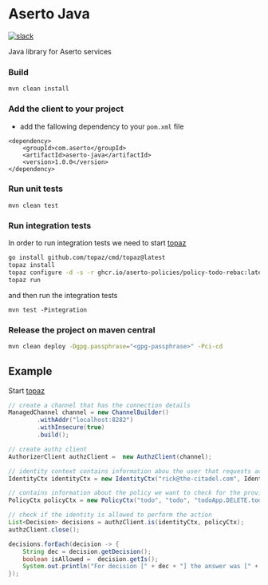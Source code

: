 # Aserto Java
[![slack](https://img.shields.io/badge/slack-Aserto%20Community-brightgreen)](https://asertocommunity.slack.com)

Java library for Aserto services



### Build
`mvn clean install`

### Add the client to your project
- add the fallowing dependency to your `pom.xml` file
```maven
<dependency>
    <groupId>com.aserto</groupId>
    <artifactId>aserto-java</artifactId>
    <version>1.0.0</version>
</dependency>
```

### Run unit tests
```
mvn clean test
```

### Run integration tests
In order to run integration tests we need to start [topaz](https://github.com/aserto-dev/topaz)
```bash
go install github.com/topaz/cmd/topaz@latest
topaz install
topaz configure -d -s -r ghcr.io/aserto-policies/policy-todo-rebac:latest todo
topaz run
```
and then run the integration tests
```
mvn test -Pintegration
```

### Release the project on maven central
```bash
mvn clean deploy -Dgpg.passphrase="<gpg-passphrase>" -Pci-cd
```

## Example
Start [topaz](https://github.com/aserto-dev/topaz)

```java
// create a channel that has the connection details
ManagedChannel channel = new ChannelBuilder()
        .withAddr("localhost:8282")
        .withInsecure(true)
        .build();

// create authz client
AuthorizerClient authzClient =  new AuthzClient(channel);

// identity context contains information abou the user that requests access to some resource
IdentityCtx identityCtx = new IdentityCtx("rick@the-citadel.com", IdentityType.IDENTITY_TYPE_SUB);

// contains information about the policy we want to check for the provided identity
PolicyCtx policyCtx = new PolicyCtx("todo", "todo", "todoApp.DELETE.todos.__id", new String[]{"allowed"});

// check if the identity is allowed to perform the action
List<Decision> decisions = authzClient.is(identityCtx, policyCtx);
authzClient.close();

decisions.forEach(decision -> {
    String dec = decision.getDecision();
    boolean isAllowed =  decision.getIs();
    System.out.println("For decision [" + dec + "] the answer was [" + isAllowed + "]");
});
```
